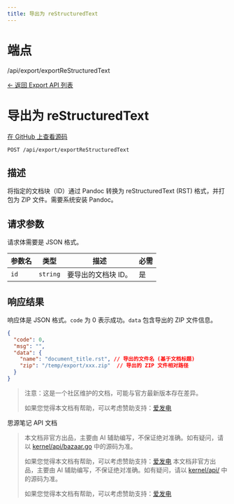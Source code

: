 ```yaml
---
title: 导出为 reStructuredText
---
```

# 端点

/api/export/exportReStructuredText

[← 返回 Export API 列表](../pages/export.html)

# 导出为 reStructuredText

[在 GitHub 上查看源码](https://github.com/siyuan-note/siyuan/blob/master/kernel/api/export.go#L198)

`POST /api/export/exportReStructuredText`

## 描述

将指定的文档块（ID）通过 Pandoc 转换为 reStructuredText (RST) 格式，并打包为 ZIP 文件。需要系统安装 Pandoc。

## 请求参数

请求体需要是 JSON 格式。

| 参数名 | 类型 | 描述 | 必需 |
| --- | --- | --- | --- |
| `id` | `string` | 要导出的文档块 ID。 | 是 |

## 响应结果

响应体是 JSON 格式。`code` 为 0 表示成功。`data` 包含导出的 ZIP 文件信息。

```json
{
  "code": 0,
  "msg": "",
  "data": {
    "name": "document_title.rst", // 导出的文件名 (基于文档标题)
    "zip": "/temp/export/xxx.zip"  // 导出的 ZIP 文件相对路径
  }
}
```

> 注意：这是一个社区维护的文档，可能与官方最新版本存在差异。
> 
> 如果您觉得本文档有帮助，可以考虑赞助支持：[爱发电](https://afdian.com/a/leolee9086?tab=feed)

思源笔记 API 文档
> 本文档非官方出品，主要由 AI 辅助编写，不保证绝对准确。如有疑问，请以 [kernel/api/bazaar.go](https://github.com/siyuan-note/siyuan/blob/master/kernel/api/bazaar.go) 中的源码为准。
> 
> 如果您觉得本文档有帮助，可以考虑赞助支持：[爱发电](https://afdian.com/a/leolee9086?tab=feed)
> 本文档非官方出品，主要由 AI 辅助编写，不保证绝对准确。如有疑问，请以 [kernel/api/](https://github.com/siyuan-note/siyuan/blob/master/kernel/api/) 中的源码为准。
> 
> 如果您觉得本文档有帮助，可以考虑赞助支持：[爱发电](https://afdian.com/a/leolee9086?tab=feed)
